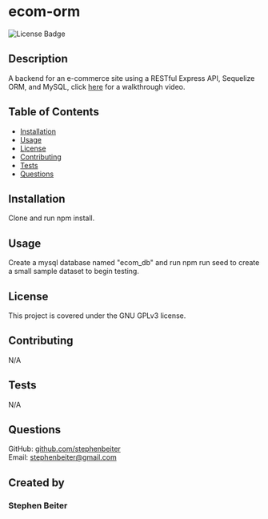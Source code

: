 # ecom-orm
![License Badge](https://img.shields.io/badge/license-GNU%20GPLv3-green)
## Description
A backend for an e-commerce site using a RESTful Express API, Sequelize ORM, and MySQL, click [here](https://drive.google.com/file/d/1T0o_FVKyEYg4CnPmz728MMp9yR49xKhd/view) for a walkthrough video.
## Table of Contents
* [Installation](#Installation)
* [Usage](#Usage)
* [License](#License)
* [Contributing](#Contributing)
* [Tests](#Tests)
* [Questions](#Questions)
## Installation
Clone and run npm install.
## Usage
Create a mysql database named "ecom_db" and run npm run seed to create a small sample dataset to begin testing.
## License
This project is covered under the GNU GPLv3 license.
## Contributing
N/A
## Tests
N/A
## Questions
GitHub: [github.com/stephenbeiter](http://github.com/stephenbeiter)  
Email: [stephenbeiter@gmail.com](mailto:stephenbeiter@gmail.com)
## Created by
### Stephen Beiter